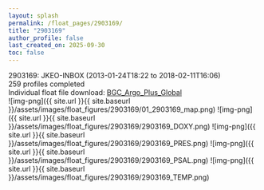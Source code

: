 ```yaml
---
layout: splash
permalink: /float_pages/2903169/
title: "2903169"
author_profile: false
last_created_on: 2025-09-30
toc: false
---
```

 
2903169: JKEO-INBOX (2013-01-24T18:22 to 2018-02-11T16:06)\
259 profiles completed\
Individual float file download: [BGC_Argo_Plus_Global](https://ftp.soest.hawaii.edu/bgc_argo_plus/Individual_Floats/outliers_removed/2903169_Sprof_processed.nc)\
![img-png]({{ site.url }}{{ site.baseurl }}/assets/images/float_figures/2903169/01_2903169_map.png)
![img-png]({{ site.url }}{{ site.baseurl }}/assets/images/float_figures/2903169/2903169_DOXY.png)
![img-png]({{ site.url }}{{ site.baseurl }}/assets/images/float_figures/2903169/2903169_PRES.png)
![img-png]({{ site.url }}{{ site.baseurl }}/assets/images/float_figures/2903169/2903169_PSAL.png)
![img-png]({{ site.url }}{{ site.baseurl }}/assets/images/float_figures/2903169/2903169_TEMP.png)
